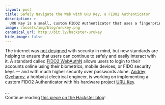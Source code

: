 ```yaml
---
layout: post
title: Safely Navigate the Web with URU Key, a FIDO2 Authenticator
description: >
  URU Key is a small, custom FIDO2 Authenticator that uses a fingerprint scanner to authenticate yourself on WebAuthN-enabled websites.
image: /assets/img/blog/urukey.png
canonical_url: http://bit.ly/hackster-urukey
hide_image: false
---
```


The internet was [not designed](https://www.cio.com/article/3495971/internet-not-designed-for-security-warns-international-expert.html) with security in mind, but new standards are helping to ensure that users can continue to safely and easily interact with it. A standard called [FIDO2 WebAuthN](https://fidoalliance.org/fido2/fido2-web-authentication-webauthn/) allows users to login to their accounts online using their biometrics, mobile devices, or FIDO security keys — and with much higher security over passwords alone. [Andrey Ovcharov](https://twitter.com/snakeye), a hobbyist electrical engineer, is working on implementing a custom FIDO2 Authenticator with his hardware project [URU Key](https://en.ovcharov.me/2020/02/02/uru-key-esp32-fido2-authenticator/). <br>
<br>
...<br>
Continue reading [this piece on the Hackster blog](http://bit.ly/hackster-urukey)!
<br>
